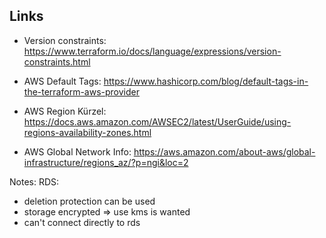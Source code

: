 ## Links
* Version constraints: https://www.terraform.io/docs/language/expressions/version-constraints.html
* AWS Default Tags: https://www.hashicorp.com/blog/default-tags-in-the-terraform-aws-provider

* AWS Region Kürzel: https://docs.aws.amazon.com/AWSEC2/latest/UserGuide/using-regions-availability-zones.html
* AWS Global Network Info: https://aws.amazon.com/about-aws/global-infrastructure/regions_az/?p=ngi&loc=2



Notes:
RDS:
* deletion protection can be used
* storage encrypted => use kms is wanted
* can't connect directly to rds